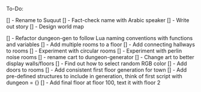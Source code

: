 To-Do:

[] - Rename to Suquut
[] - Fact-check name with Arabic speaker
[] - Write out story
[] - Design world map

[] - Refactor dungeon-gen to follow Lua naming conventions with functions and variables
[] - Add multiple rooms to a floor
[] - Add connecting hallways to rooms
[] - Experiment with circular rooms
[] - Experiment with perlin noise rooms
[] - rename cart to dungeon-generator
[] - Change art to better display walls/floors
[] - Find out how to select random RGB color
[] - Add doors to rooms
[] - Add consistent first floor generation for town 
[] - Add pre-defined structures to include in generation, think of first script with dungeon = {}
[] - Add final floor at floor 100, text it with floor 2
